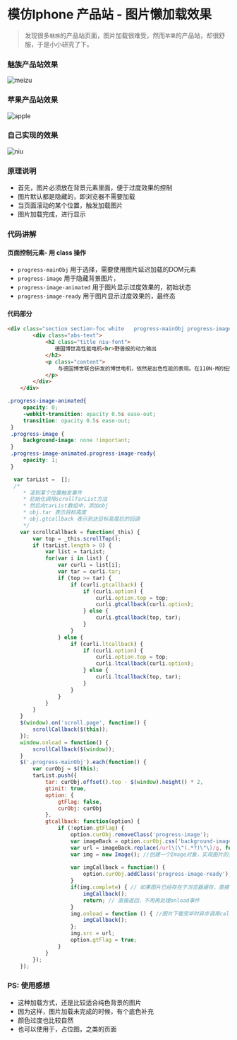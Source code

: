 # 模仿Iphone 产品站 - 图片懒加载效果

> 发现很多`魅族`的产品站页面，图片加载很难受，然而`苹果`的产品站，却很舒服，于是小小研究了下。

### 魅族产品站效果

![meizu](https://cloud.githubusercontent.com/assets/3349863/18623319/4bf88bf6-7e6e-11e6-89e4-b972e975caee.gif)

### 苹果产品站效果
![apple](https://cloud.githubusercontent.com/assets/3349863/18623215/3c7d8b82-7e6d-11e6-9538-7c718de0af00.gif)

### 自己实现的效果
![niu](https://cloud.githubusercontent.com/assets/3349863/18623574/9b632c2a-7e71-11e6-82b5-518f20befc2f.gif)

### 原理说明
- 首先，图片必须放在背景元素里面，便于过度效果的控制
- 图片默认都是隐藏的，即浏览器不需要加载
- 当页面滚动的某个位置，触发加载图片
- 图片加载完成，进行显示


### 代码讲解

#### 页面控制元素- 用 class 操作

- `progress-mainObj` 用于选择，需要使用图片延迟加载的DOM元素
- `progress-image` 用于隐藏背景图片，
- `progress-image-animated` 用于图片显示过度效果的，初始状态
- `progress-image-ready` 用于图片显示过度效果的，最终态

#### 代码部分

```html
<div class="section section-foc white   progress-mainObj progress-image-animated  progress-image">
        <div class="abs-text">
            <h2 class="title niu-font">
               德国博世高性能电机<br>野兽般的动力输出 
            </h2>
            <p class="content">
                与德国博世联合研发的博世电机，依然是出色性能的表现。在110N·M的扭矩下，驱动整车快速启动成为一件轻而易举的事情。中段加速输出依然出色，配合小牛自主开发的 FOC 矢量控制器，平滑中持续优雅提速。
            </p>
        </div>
    </div>
```
```css
.progress-image-animated{
     opacity: 0;
     -webkit-transition: opacity 0.5s ease-out;
     transition: opacity 0.5s ease-out;
 }
 .progress-image {
     background-image: none !important;
 }
 .progress-image-animated.progress-image-ready{
     opacity: 1;
 }

```
```javascript
  var tarList =  [];
  /*
     * 滚到某个位置触发事件
     * 初始化调用scrollTarList方法
     * 然后向tarList数组中，添加obj
     * obj.tar 表示目标高度
     * obj.gtcallback 表示到达目标高度后的回调
     */
    var scrollCallback = function(_this) {
        var top = _this.scrollTop(); 
        if (tarList.length > 0) {
            var list = tarList; 
            for(var i in list) {
                var curli = list[i];
                var tar = curli.tar; 
                if (top >= tar) {
                    if (curli.gtcallback) {
                        if (curli.option) {
                            curli.option.top = top;
                            curli.gtcallback(curli.option);
                        } else {
                            curli.gtcallback(top, tar);
                        }
                    }
                } else {
                    if (curli.ltcallback) {
                        if (curli.option) {
                            curli.option.top = top;
                            curli.ltcallback(curli.option);
                        } else {
                            curli.ltcallback(top, tar);
                        }
                    }
                }
            }
        } 
    }
    $(window).on('scroll.page', function() {
        scrollCallback($(this));
    });         
    window.onload = function() {
        scrollCallback($(window));
    }
    $('.progress-mainObj').each(function() {
        var curObj = $(this); 
        tarList.push({
            tar: curObj.offset().top - $(window).height() * 2, 
            gtinit: true,
            option: {
                gtFlag: false,    
                curObj: curObj
            },
            gtcallback: function(option) {
                if (!option.gtFlag) {
                    option.curObj.removeClass('progress-image');
                    var imageBack = option.curObj.css('background-image'); 
                    var url = imageBack.replace(/url\(\"(.*?)\"\)/g, function(word, p1) {return p1});
                    var img = new Image(); //创建一个Image对象，实现图片的预下载
                    
                    var imgCallback = function() {
                        option.curObj.addClass('progress-image-ready');
                    }
                    if(img.complete) { // 如果图片已经存在于浏览器缓存，直接调用回调函数
                        imgCallback();
                        return; // 直接返回，不用再处理onload事件
                    }
                    img.onload = function () { //图片下载完毕时异步调用callback函数。
                        imgCallback();
                    }; 
                    img.src = url;
                    option.gtFlag = true;
                } 
            }
        });
    });


```

### PS: 使用感想

- 这种加载方式，还是比较适合纯色背景的图片
- 因为这样，图片加载未完成的时候，有个底色补充
- 颜色过度也比较自然
- 也可以使用于，占位图，之类的页面
